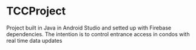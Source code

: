 # TCCProject
Project built in Java in Android Studio and setted up with Firebase dependencies. The intention is to control entrance access in condos with real time data updates
